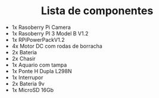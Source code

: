 <center>

# Lista de componentes
</center>

- 1x Rasoberry Pi Camera 
- 1x Rasoberry PI 3 Model B V1.2
- 1x RPiPowerPackV1.2
- 4x Motor DC com rodas de borracha
- 2x Bateria
- 2x Chasir
- 1x Aquario com tampa
- 1x Ponte H Dupla L298N
- 1x Interrupor
- 2x Bateria 9v
- 1x MicroSD 16Gb